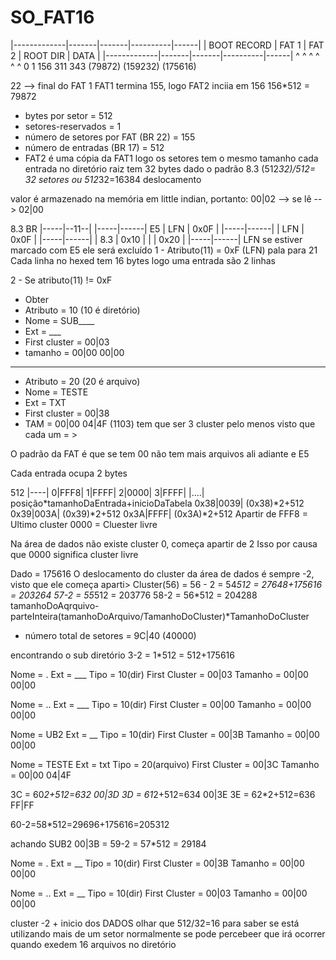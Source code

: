 # SO_FAT16
|-------------|-------|-------|----------|------|
| BOOT RECORD | FAT 1 | FAT 2 | ROOT DIR | DATA |
|-------------|-------|-------|----------|------|
^             ^       ^       ^          ^      ^
0             1      156     311        343
                   (79872) (159232)   (175616)

22 --> final do FAT 1
FAT1 termina 155, logo FAT2 inciia em 156
156*512 = 79872

- bytes por setor = 512
- setores-reservados = 1
- número de setores por FAT (BR 22) = 155
- número de entradas (BR 17) = 512
- FAT2 é uma cópia da FAT1 logo os setores tem o mesmo tamanho
cada entrada no diretório raiz tem 32 bytes dado o padrão 8.3
(512*32)/512= 32 setores ou 512*32=16384 deslocamento


valor é armazenado na memória em little indian, portanto:
00|02 --> se lê --> 02|00

8.3          BR
    |-----|--11--|
    |-----|------|
 E5 | LFN | 0x0F |
    |-----|------|
    | LFN | 0x0F |
    |-----|------|
    | 8.3 | 0x10 |
    |     | 0x20 |
    |-----|------|
LFN se estiver marcado com E5 ele será excluído
1 - Atributo(11) = 0xF (LFN) pala para 21
Cada linha no hexed tem 16 bytes logo uma entrada são 2 linhas

2 - Se atributo(11) != 0xF
  - Obter
   - Atributo = 10 (10 é diretório)
   - Nome = SUB____
   - Ext = ___
   - First cluster = 00|03
   - tamanho = 00|00 00|00
----------------------
   - Atributo = 20 (20 é arquivo)
   - Nome = TESTE
   - Ext = TXT
   - First cluster = 00|38
   - TAM = 00|00 04|4F (1103) tem que ser 3 cluster pelo menos visto que cada um = >

O padrão da FAT é que se tem 00 não tem mais arquivos ali adiante e E5

Cada entrada ocupa 2 bytes

512 |----|
   0|FFF8|
   1|FFFF|
   2|0000|
   3|FFFF|
    |....| posição*tamanhoDaEntrada+inicioDaTabela
0x38|0039| (0x38)*2+512
0x39|003A| (0x39)*2+512
0x3A|FFFF| (0x3A)*2+512
Apartir de FFF8 = Ultimo cluster
0000 = Cluester livre

Na área de dados não existe cluster 0, começa apartir de 2
Isso por causa que 0000 significa cluster livre

Dado = 175616
O deslocamento do cluster da área de dados é sempre -2, visto que ele começa aparti>
Cluster(56) = 56 - 2 = 54*512 = 27648+175616 = 203264
57-2 = 55*512 = 203776
58-2 = 56*512 = 204288
tamanhoDoAqrquivo-parteInteira(tamanhoDoArquivo/TamanhoDoCluster)*TamanhoDoCluster

- número total de setores = 9C|40 (40000)

encontrando o sub diretório 3-2 = 1*512 = 512+175616

Nome = .
Ext = ___
Tipo = 10(dir)
First Cluster = 00|03
Tamanho = 00|00 00|00

Nome = ..
Ext = ___
Tipo = 10(dir)
First Cluster = 00|00
Tamanho = 00|00 00|00

Nome = UB2
Ext = __
Tipo = 10(dir)
First Cluster = 00|3B
Tamanho = 00|00 00|00

Nome = TESTE
Ext = txt
Tipo = 20(arquivo)
First Cluster = 00|3C
Tamanho = 00|00 04|4F

 3C = 60*2+512=632 00|3D
 3D = 61*2+512=634 00|3E
 3E = 62*2+512=636 FF|FF

 60-2=58*512=29696+175616=205312


achando SUB2
00|3B = 59-2 = 57*512 = 29184

Nome = .
Ext = __
Tipo = 10(dir)
First Cluster = 00|3B
Tamanho = 00|00 00|00

Nome = ..
Ext = __
Tipo = 10(dir)
First Cluster = 00|03
Tamanho = 00|00 00|00

cluster -2 + inicio dos DADOS
olhar que 512/32=16 para saber se está utilizando mais de um setor
normalmente se pode percebeer que irá ocorrer quando exedem 16
arquivos no diretório
